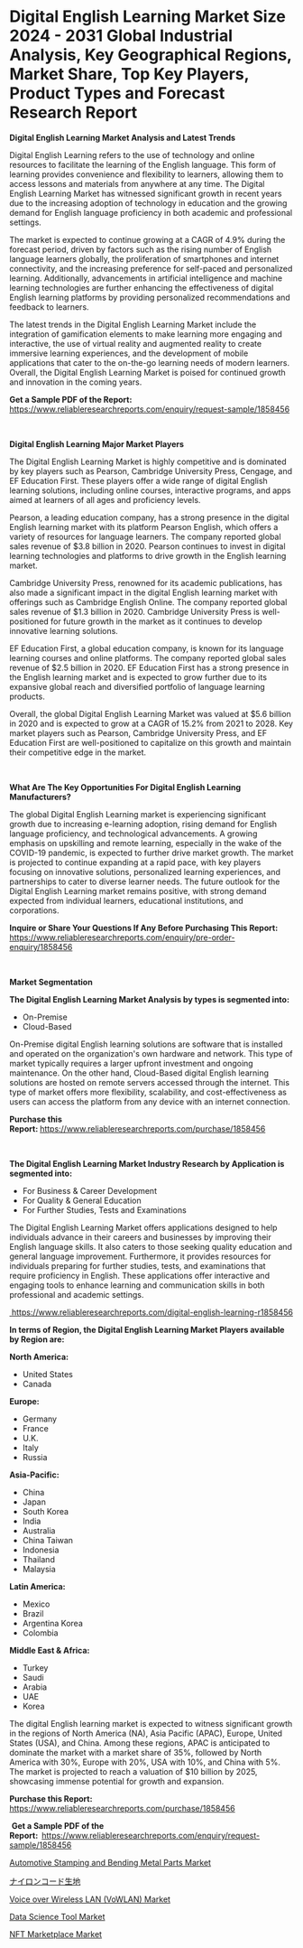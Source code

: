 <p><h1>Digital English Learning Market Size 2024 - 2031 Global Industrial Analysis, Key Geographical Regions, Market Share, Top Key Players, Product Types and Forecast Research Report</h1></p><p><strong>Digital English Learning Market Analysis and Latest Trends</strong></p>
<p><p>Digital English Learning refers to the use of technology and online resources to facilitate the learning of the English language. This form of learning provides convenience and flexibility to learners, allowing them to access lessons and materials from anywhere at any time. The Digital English Learning Market has witnessed significant growth in recent years due to the increasing adoption of technology in education and the growing demand for English language proficiency in both academic and professional settings.</p><p>The market is expected to continue growing at a CAGR of 4.9% during the forecast period, driven by factors such as the rising number of English language learners globally, the proliferation of smartphones and internet connectivity, and the increasing preference for self-paced and personalized learning. Additionally, advancements in artificial intelligence and machine learning technologies are further enhancing the effectiveness of digital English learning platforms by providing personalized recommendations and feedback to learners.</p><p>The latest trends in the Digital English Learning Market include the integration of gamification elements to make learning more engaging and interactive, the use of virtual reality and augmented reality to create immersive learning experiences, and the development of mobile applications that cater to the on-the-go learning needs of modern learners. Overall, the Digital English Learning Market is poised for continued growth and innovation in the coming years.</p></p>
<p><strong>Get a Sample PDF of the Report:&nbsp;</strong> <a href="https://www.reliableresearchreports.com/enquiry/request-sample/1858456">https://www.reliableresearchreports.com/enquiry/request-sample/1858456</a></p>
<p>&nbsp;</p>
<p><strong>Digital English Learning Major Market Players</strong></p>
<p><p>The Digital English Learning Market is highly competitive and is dominated by key players such as Pearson, Cambridge University Press, Cengage, and EF Education First. These players offer a wide range of digital English learning solutions, including online courses, interactive programs, and apps aimed at learners of all ages and proficiency levels. </p><p>Pearson, a leading education company, has a strong presence in the digital English learning market with its platform Pearson English, which offers a variety of resources for language learners. The company reported global sales revenue of $3.8 billion in 2020. Pearson continues to invest in digital learning technologies and platforms to drive growth in the English learning market.</p><p>Cambridge University Press, renowned for its academic publications, has also made a significant impact in the digital English learning market with offerings such as Cambridge English Online. The company reported global sales revenue of $1.3 billion in 2020. Cambridge University Press is well-positioned for future growth in the market as it continues to develop innovative learning solutions.</p><p>EF Education First, a global education company, is known for its language learning courses and online platforms. The company reported global sales revenue of $2.5 billion in 2020. EF Education First has a strong presence in the English learning market and is expected to grow further due to its expansive global reach and diversified portfolio of language learning products.</p><p>Overall, the global Digital English Learning Market was valued at $5.6 billion in 2020 and is expected to grow at a CAGR of 15.2% from 2021 to 2028. Key market players such as Pearson, Cambridge University Press, and EF Education First are well-positioned to capitalize on this growth and maintain their competitive edge in the market.</p></p>
<p>&nbsp;</p>
<p><strong>What Are The Key Opportunities For Digital English Learning Manufacturers?</strong></p>
<p><p>The global Digital English Learning market is experiencing significant growth due to increasing e-learning adoption, rising demand for English language proficiency, and technological advancements. A growing emphasis on upskilling and remote learning, especially in the wake of the COVID-19 pandemic, is expected to further drive market growth. The market is projected to continue expanding at a rapid pace, with key players focusing on innovative solutions, personalized learning experiences, and partnerships to cater to diverse learner needs. The future outlook for the Digital English Learning market remains positive, with strong demand expected from individual learners, educational institutions, and corporations.</p></p>
<p><strong>Inquire or Share Your Questions If Any Before Purchasing This Report:</strong> <a href="https://www.reliableresearchreports.com/enquiry/pre-order-enquiry/1858456">https://www.reliableresearchreports.com/enquiry/pre-order-enquiry/1858456</a></p>
<p>&nbsp;</p>
<p><strong>Market Segmentation</strong></p>
<p><strong>The Digital English Learning Market Analysis by types is segmented into:</strong></p>
<p><ul><li>On-Premise</li><li>Cloud-Based</li></ul></p>
<p><p>On-Premise digital English learning solutions are software that is installed and operated on the organization's own hardware and network. This type of market typically requires a larger upfront investment and ongoing maintenance. On the other hand, Cloud-Based digital English learning solutions are hosted on remote servers accessed through the internet. This type of market offers more flexibility, scalability, and cost-effectiveness as users can access the platform from any device with an internet connection.</p></p>
<p><strong>Purchase this Report:&nbsp;</strong><a href="https://www.reliableresearchreports.com/purchase/1858456">https://www.reliableresearchreports.com/purchase/1858456</a></p>
<p>&nbsp;</p>
<p><strong>The Digital English Learning Market Industry Research by Application is segmented into:</strong></p>
<p><ul><li>For Business & Career Development</li><li>For Quality & General Education</li><li>For Further Studies, Tests and Examinations</li></ul></p>
<p><p>The Digital English Learning Market offers applications designed to help individuals advance in their careers and businesses by improving their English language skills. It also caters to those seeking quality education and general language improvement. Furthermore, it provides resources for individuals preparing for further studies, tests, and examinations that require proficiency in English. These applications offer interactive and engaging tools to enhance learning and communication skills in both professional and academic settings.</p></p>
<p><a href="https://www.reliableresearchreports.com/digital-english-learning-r1858456">&nbsp;https://www.reliableresearchreports.com/digital-english-learning-r1858456</a></p>
<p><strong>In terms of Region, the Digital English Learning Market Players available by Region are:</strong></p>
<p>
    <p> <strong> North America: </strong>
        <ul>
            <li>United States</li>
            <li>Canada</li>
        </ul>
        </p> 
    <p> <strong> Europe: </strong>
        <ul>
            <li>Germany</li>
            <li>France</li>
            <li>U.K.</li>
            <li>Italy</li>
            <li>Russia</li>
        </ul>
        </p> 
    <p> <strong> Asia-Pacific: </strong>
        <ul>
            <li>China</li>
            <li>Japan</li>
            <li>South Korea</li>
            <li>India</li>
            <li>Australia</li>
            <li>China Taiwan</li>
            <li>Indonesia</li>
            <li>Thailand</li>
            <li>Malaysia</li>
        </ul>
        </p> 
    <p> <strong> Latin America: </strong>
        <ul>
            <li>Mexico</li>
            <li>Brazil</li>
            <li>Argentina Korea</li>
            <li>Colombia</li>
        </ul>
        </p> 
    <p> <strong> Middle East & Africa: </strong>
        <ul>
            <li>Turkey</li>
            <li>Saudi</li>
            <li>Arabia</li>
            <li>UAE</li>
            <li>Korea</li>
        </ul>
    </p>
    </p>
<p><p>The digital English learning market is expected to witness significant growth in the regions of North America (NA), Asia Pacific (APAC), Europe, United States (USA), and China. Among these regions, APAC is anticipated to dominate the market with a market share of 35%, followed by North America with 30%, Europe with 20%, USA with 10%, and China with 5%. The market is projected to reach a valuation of $10 billion by 2025, showcasing immense potential for growth and expansion.</p></p>
<p><strong>Purchase this Report: </strong><a href="https://www.reliableresearchreports.com/purchase/1858456">https://www.reliableresearchreports.com/purchase/1858456</a></p>
<p>&nbsp;<strong>Get a Sample PDF of the Report:&nbsp;&nbsp;</strong><a href="https://www.reliableresearchreports.com/enquiry/request-sample/1858456">https://www.reliableresearchreports.com/enquiry/request-sample/1858456</a></p>
<p><strong></strong></p>
<p><p><a href="https://www.linkedin.com/pulse/automotive-stamping-bending-metal-partsnbspmarket-focuses-afkkc?trackingId=1vBTt41spsPsDK3kgBEaNw%3D%3D">Automotive Stamping and Bending Metal Parts Market</a></p><p><a href="https://github.com/AriMuller2009/Market-Research-Report-List-1/blob/main/834615660279.md">ナイロンコード生地</a></p><p><a href="https://www.linkedin.com/pulse/voice-over-wireless-lan-vowlan-market-outlook-industry-overview-0qmdc?trackingId=0F0CWlu8okcBUcvx8vec0g%3D%3D">Voice over Wireless LAN (VoWLAN) Market</a></p><p><a href="https://github.com/fiixsa/Market-Research-Report-List-2/blob/main/data-science-tool-market.md">Data Science Tool Market</a></p><p><a href="https://github.com/Airanohannonzb68e5pb53oc1/Market-Research-Report-List-2/blob/main/nft-marketplace-market.md">NFT Marketplace Market</a></p></p>